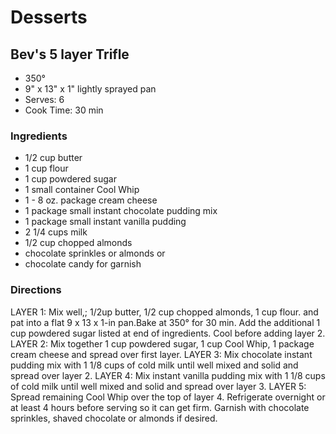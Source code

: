 # Desserts

## Bev's 5 layer Trifle

* 350°
* 9" x 13" x 1" lightly sprayed pan
* Serves: 6
* Cook Time: 30 min

### Ingredients

* 1/2 cup butter
* 1 cup  flour
* 1 cup powdered sugar
* 1 small container Cool Whip
* 1 - 8 oz. package  cream cheese
* 1 package small instant chocolate pudding mix
* 1 package small instant vanilla pudding
* 2 1/4 cups  milk
* 1/2 cup chopped almonds
* chocolate sprinkles or almonds or
* chocolate candy for garnish

### Directions

LAYER 1:  Mix well,; 1/2up butter, 1/2 cup chopped almonds, 1 cup flour. and pat into a flat 9 x 13 x 1-in pan.Bake at 350° for 30 min.  Add the additional 1 cup powdered sugar listed at end of ingredients.  Cool before adding layer 2.
LAYER 2: Mix together  1 cup powdered sugar, 1 cup Cool Whip, 1 package cream cheese and spread over first layer.
LAYER 3:  Mix chocolate instant pudding mix with 1 1/8 cups of cold milk until well mixed and solid and spread over layer 2.
LAYER 4:  Mix instant vanilla pudding mix with 1 1/8 cups of cold milk until well mixed and solid and spread over layer 3.
LAYER 5:  Spread remaining Cool Whip over the top of layer 4.
Refrigerate overnight or at least 4 hours before serving so it can get firm.
Garnish with chocolate sprinkles, shaved chocolate or almonds if desired.

